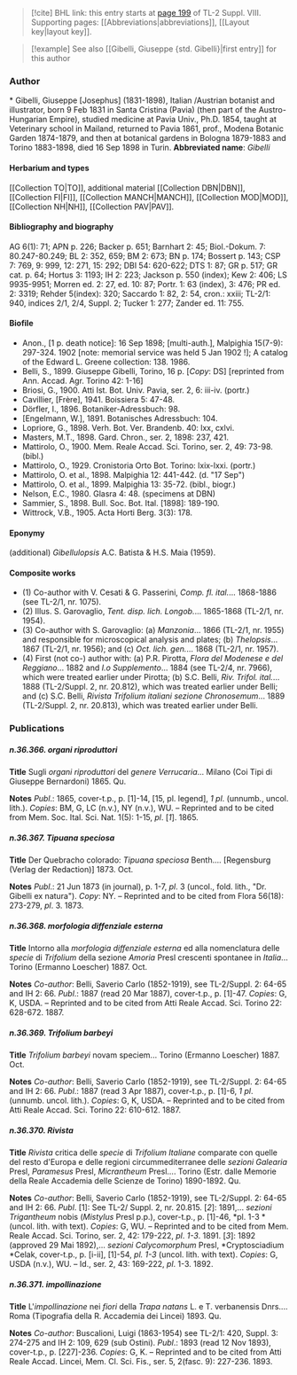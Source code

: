 > [!cite] BHL link: this entry starts at [page 199](https://www.biodiversitylibrary.org/page/33258677) of TL-2 Suppl. VIII.
> Supporting pages: [[Abbreviations|abbreviations]], [[Layout key|layout key]].

> [!example] See also [[Gibelli, Giuseppe {std. Gibelli}|first entry]] for this author

### Author

\* Gibelli, Giuseppe \[Josephus\] (1831-1898), Italian /Austrian botanist and illustrator, born 9 Feb 1831 in Santa Cristina (Pavia) (then part of the Austro-Hungarian Empire), studied medicine at Pavia Univ., Ph.D. 1854, taught at Veterinary school in Mailand, returned to Pavia 1861, prof., Modena Botanic Garden 1874-1879, and then at botanical gardens in Bologna 1879-1883 and Torino 1883-1898, died 16 Sep 1898 in Turin. 
**Abbreviated name**: *Gibelli*

#### Herbarium and types

[[Collection TO|TO]], additional material [[Collection DBN|DBN]], [[Collection FI|FI]], [[Collection MANCH|MANCH]], [[Collection MOD|MOD]], [[Collection NH|NH]], [[Collection PAV|PAV]].

#### Bibliography and biography

AG 6(1): 71; APN p. 226; Backer p. 651; Barnhart 2: 45; Biol.-Dokum. 7: 80.247-80.249; BL 2: 352, 659; BM 2: 673; BN p. 174; Bossert p. 143; CSP 7: 769, 9: 999, 12: 271, 15: 292; DBI 54: 620-622; DTS 1: 87; GR p. 517; GR cat. p. 64; Hortus 3: 1193; IH 2: 223; Jackson p. 550 (index); Kew 2: 406; LS 9935-9951; Morren ed. 2: 27, ed. 10: 87; Portr. 1: 63 (index), 3: 476; PR ed. 2: 3319; Rehder 5(index): 320; Saccardo 1: 82, 2: 54, cron.: xxiii; TL-2/1: 940, indices 2/1, 2/4, Suppl. 2; Tucker 1: 277; Zander ed. 11: 755.

#### Biofile

- Anon., \[1 p. death notice\]: 16 Sep 1898; \[multi-auth.\], Malpighia 15(7-9): 297-324. 1902 \[note: memorial service was held 5 Jan 1902 !\]; A catalog of the Edward L. Greene collection: 138. 1986.
- Belli, S., 1899. Giuseppe Gibelli, Torino, 16 p. \[*Copy*: DS\] \[reprinted from Ann. Accad. Agr. Torino 42: 1-16\]
- Briosi, G., 1900. Atti Ist. Bot. Univ. Pavia, ser. 2, 6: iii-iv. (portr.)
- Cavillier, \[Frère\], 1941. Boissiera 5: 47-48.
- Dörfler, I., 1896. Botaniker-Adressbuch: 98.
- \[Engelmann, W.\], 1891. Botanisches Adressbuch: 104.
- Lopriore, G., 1898. Verh. Bot. Ver. Brandenb. 40: lxx, cxlvi.
- Masters, M.T., 1898. Gard. Chron., ser. 2, 1898: 237, 421.
- Mattirolo, O., 1900. Mem. Reale Accad. Sci. Torino, ser. 2, 49: 73-98. (bibl.)
- Mattirolo, O., 1929. Cronistoria Orto Bot. Torino: lxix-lxxi. (portr.)
- Mattirolo, O. et al., 1898. Malpighia 12: 441-442. (d. "17 Sep")
- Mattirolo, O. et al., 1899. Malpighia 13: 35-72. (bibl., biogr.)
- Nelson, E.C., 1980. Glasra 4: 48. (specimens at DBN)
- Sammier, S., 1898. Bull. Soc. Bot. Ital. \[1898\]: 189-190.
- Wittrock, V.B., 1905. Acta Horti Berg. 3(3): 178.

#### Eponymy

(additional) *Gibellulopsis* A.C. Batista & H.S. Maia (1959).

#### Composite works

- (1) Co-author with V. Cesati & G. Passerini, *Comp. fl. ital.*... 1868-1886 (see TL-2/1, nr. 1075).
- (2) Illus. S. Garovaglio, *Tent. disp. lich. Longob.*... 1865-1868 (TL-2/1, nr. 1954).
- (3) Co-author with S. Garovaglio:
(a) *Manzonia*... 1866 (TL-2/1, nr. 1955) and responsible for microscopical analysis and plates;
(b) *Thelopsis*... 1867 (TL-2/1, nr. 1956); and
(c) *Oct. lich. gen.*... 1868 (TL-2/1, nr. 1957).
- (4) First (not co-) author with:
(a) P.R. Pirotta, *Flora del Modenese e del Reggiano*... 1882 and *I.o Supplemento*... 1884 (see TL-2/4, nr. 7966), which were treated earlier under Pirotta;
(b) S.C. Belli, *Riv. Trifol. ital.*... 1888 (TL-2/Suppl. 2, nr. 20.812), which was treated earlier under Belli; and
(c) S.C. Belli, *Rivista Trifolium italiani sezione Chronosemum*... 1889 (TL-2/Suppl. 2, nr.
20.813), which was treated earlier under Belli.

### Publications

##### n.36.366. organi riproduttori

**Title**
Sugli *organi riproduttori* del *genere Verrucaria*... Milano (Coi Tipi di Giuseppe Bernardoni) 1865. Qu.

**Notes**
*Publ*.: 1865, cover-t.p., p. \[1\]-14, \[15, pl. legend\], *1 pl*. (unnumb., uncol. lith.). *Copies*: BM, G, LC (n.v.), NY (n.v.), WU. – Reprinted and to be cited from Mem. Soc. Ital. Sci. Nat. 1(5): 1-15, *pl*. \[*1*\]. 1865.

##### n.36.367. Tipuana speciosa

**Title**
Der Quebracho colorado: *Tipuana speciosa* Benth.... \[Regensburg (Verlag der Redaction)\] 1873. Oct.

**Notes**
*Publ*.: 21 Jun 1873 (in journal), p. 1-7, *pl*. 3 (uncol., fold. lith., "Dr. Gibelli ex natura").
*Copy*: NY. – Reprinted and to be cited from Flora 56(18): 273-279, *pl*. 3. 1873.

##### n.36.368. morfologia diffenziale esterna

**Title**
Intorno alla *morfologia diffenziale esterna* ed alla nomenclatura delle *specie* di *Trifolium* della sezione *Amoria* Presl crescenti spontanee in *Italia*... Torino (Ermanno Loescher) 1887. Oct.

**Notes**
*Co-author*: Belli, Saverio Carlo (1852-1919), see TL-2/Suppl. 2: 64-65 and IH 2: 66.
*Publ*.: 1887 (read 20 Mar 1887), cover-t.p., p. \[1\]-47. *Copies*: G, K, USDA. – Reprinted and to be cited from Atti Reale Accad. Sci. Torino 22: 628-672. 1887.

##### n.36.369. Trifolium barbeyi

**Title**
*Trifolium barbeyi* novam speciem... Torino (Ermanno Loescher) 1887. Oct.

**Notes**
*Co-author*: Belli, Saverio Carlo (1852-1919), see TL-2/Suppl. 2: 64-65 and IH 2: 66.
*Publ*.: 1887 (read 3 Apr 1887), cover-t.p., p. \[1\]-6, *1 pl*. (unnumb. uncol. lith.). *Copies*: G, K, USDA. – Reprinted and to be cited from Atti Reale Accad. Sci. Torino 22: 610-612. 1887.

##### n.36.370. Rivista

**Title**
*Rivista* critica delle *specie* di *Trifolium Italiane* comparate con quelle del resto d'Europa e delle regioni circummediterranee delle *sezioni Galearia* Presl, *Paramesus* Presl, *Micrantheum* Presl.... Torino (Estr. dalle Memorie della Reale Accademia delle Scienze de Torino) 1890-1892. Qu.

**Notes**
*Co-author*: Belli, Saverio Carlo (1852-1919), see TL-2/Suppl. 2: 64-65 and IH 2: 66.
*Publ*. \[1\]: See TL-2/ Suppl. 2, nr. 20.815.
\[*2*\]: 1891,... *sezioni Trigantheum* nobis (*Mistylus* Presl p.p.), cover-t.p., p. \[1\]-46, *pl. 1-3 *(uncol. lith. with text). *Copies*: G, WU. – Reprinted and to be cited from Mem. Reale Accad. Sci. Torino, ser. 2, 42: 179-222, *pl*. *1-3*. 1891.
\[*3*\]: 1892 (approved 29 Mai 1892),... *sezioni Calycomorphum* Presl, *Cryptosciadium *Celak, cover-t.p., p. \[i-ii\], \[1\]-54, *pl. 1-3* (uncol. lith. with text). *Copies*: G, USDA (n.v.), WU. – Id., ser. 2, 43: 169-222, *pl*. 1-3. 1892.

##### n.36.371. impollinazione

**Title**
L'*impollinazione* nei *fiori* della *Trapa natans* L. e T. verbanensis Dnrs.... Roma (Tipografia della R. Accademia dei Lincei) 1893. Qu.

**Notes**
*Co-author*: Buscalioni, Luigi (1863-1954) see TL-2/1: 420, Suppl. 3: 274-275 and IH 2: 109, 629 (sub Ostini).
*Publ*.: 1893 (read 12 Nov 1893), cover-t.p., p. \[227\]-236. *Copies*: G, K. – Reprinted and to be cited from Atti Reale Accad. Lincei, Mem. Cl. Sci. Fis., ser. 5, 2(fasc. 9): 227-236. 1893.

